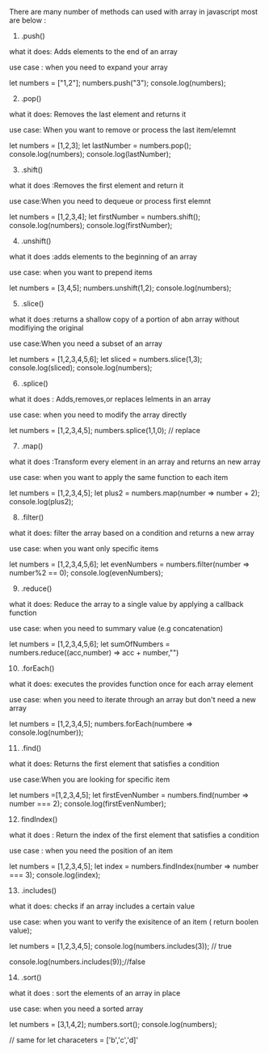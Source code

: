 There are many number of methods can used with array in javascript most are below :


1. .push() 

what it does: Adds elements to the end of an array

use case : when you need to expand your array

let numbers = ["1,2"];
numbers.push("3");
console.log(numbers);


2. .pop()

what it does: Removes the last element and returns it

use case: When you want to remove or process the last item/elemnt

let numbers = [1,2,3];
let lastNumber = numbers.pop();
console.log(numbers);
console.log(lastNumber);


3. .shift()

what it does :Removes the first element and return it

use case:When you need to dequeue or process first elemnt

let numbers = [1,2,3,4];
let firstNumber = numbers.shift();
console.log(numbers);
console.log(firstNumber);


4. .unshift()

what it does :adds elements to the beginning of an array

use case: when you want to prepend items

let numbers = [3,4,5];
numbers.unshift(1,2);
console.log(numbers);


5. .slice()

what it does :returns a shallow copy of a portion of abn array without modifiying the original

use case:When you need a subset of an array

let  numbers = [1,2,3,4,5,6];
let sliced = numbers.slice(1,3);
console.log(sliced);
console.log(numbers);



6. .splice()

what it does : Adds,removes,or replaces lelments in an array

use case: when you need to modify the array directly

let numbers = [1,2,3,4,5];
numbers.splice(1,1,0); // replace



7. .map()

what it does :Transform every element in an array and returns an new array

use case: when you want to apply the same function to each item

let numbers = [1,2,3,4,5];
let plus2 = numbers.map(number => number + 2);
console.log(plus2);


8. .filter()

what it does: filter the array based on a condition and returns a new array

use case: when you want only specific items

let numbers = [1,2,3,4,5,6];
let evenNumbers = numbers.filter(number => number%2 == 0);
console.log(evenNumbers);




9. .reduce()

what it does: Reduce the array to a single value by applying a callback function

use case: when you need to summary value (e.g concatenation)

let numbers = [1,2,3,4,5,6];
let sumOfNumbers = numbers.reduce((acc,number) => acc + number,"")




10. .forEach()

what it does: executes the provides function once for each array element

use case: when you need to iterate through an array but don't need a new array

let numbers = [1,2,3,4,5];
numbers.forEach(numbere => console.log(number));



11.  .find()

what it does: Returns the first element that satisfies a condition

use case:When you are looking for specific item

let numbers =[1,2,3,4,5];
let firstEvenNumber = numbers.find(number => number === 2);
console.log(firstEvenNumber);


12. findIndex()

what it does : Return the index of the first element that satisfies a condition 

use case : when you need the position of an item

let numbers = [1,2,3,4,5];
let index = numbers.findIndex(number => number === 3);
console.log(index);


13. .includes()

what it does: checks if an array includes a certain value

use case: when you want to verify the exisitence of an item ( return boolen value);

let numbers = [1,2,3,4,5];
console.log(numbers.includes(3)); // true

console.log(numbers.includes(9));//false


14. .sort()

what it does : sort the elements of an array in place

use case: when you need a sorted array

let numbers = [3,1,4,2];
numbers.sort();
console.log(numbers);

// same for let characeters = ['b','c','d]'